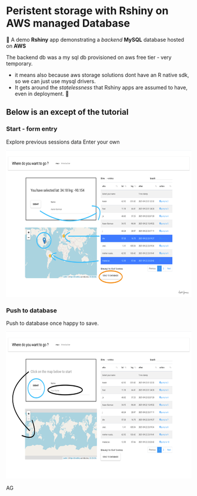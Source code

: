 # Peristent storage with Rshiny on AWS managed Database
🍎
A demo **Rshiny** app demonstrating a _backend_  **MySQL** database hosted on **AWS**

The backend db was a my sql db provisioned on aws free tier - very temporary. 
- it means also because aws storage solutions dont have an R native sdk, so we can just use mysql drivers.
- It gets around the _statelessness_ that Rshiny apps are assumed to have, even in deployment.
🧏
## Below is an except of the tutorial 

### Start - form entry
Explore previous sessions data
Enter your own
<p align="center">
<img  height="400" src="storage_app/www/finish_edited.png">
</p>

### Push to database
Push to database once happy to save.
<p align="center">
<img height="400" src="storage_app/www/to_start_edited.png">
</p>


AG
<!--![](storage_app/www/finish_edited.png)
